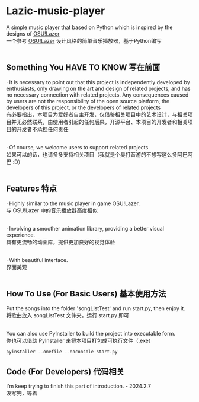 # Lazic-music-player
A simple music player that based on Python which is inspired by the designs of [OSU!Lazer](https://github.com/ppy/osu)<br>
一个参考 [OSU!Lazer](https://github.com/ppy/osu) 设计风格的简单音乐播放器，基于Python编写<br><br>

## Something You HAVE TO KNOW 写在前面
· It is necessary to point out that this project is independently developed by enthusiasts, only drawing on the art and design of related projects, and has no necessary connection with related projects. Any consequences caused by users are not the responsibility of the open source platform, the developers of this project, or the developers of related projects <br>
有必要指出，本项目为爱好者自主开发，仅借鉴相关项目中的艺术设计，与相关项目并无必然联系，由使用者引起的任何后果，开源平台、本项目的开发者和相关项目的开发者不承担任何责任 <br><br>

· Of course, we welcome users to support related projects <br>
如果可以的话，也请多多支持相关项目（我就是个臭打音游的不想写这么多阿巴阿巴 :D） <br><br>

## Features 特点
· Highly similar to the music player in game OSU!Lazer. <br>
  与 OSU!Lazer 中的音乐播放器高度相似 <br><br>

· Involving a smoother animation library, providing a better visual experience. <br>
  具有更流畅的动画库，提供更加良好的视觉体验 <br><br>

· With beautiful interface. <br>
  界面美观 <br><br>

## How To Use (For Basic Users) 基本使用方法
Put the songs into the folder 'songListTest' and run start.py, then enjoy it.<br>
将歌曲放入 songListTest 文件夹，运行 start.py 即可<br><br>

You can also use PyInstaller to build the project into executable form. <br>
你也可以借助 PyInstaller 来将本项目打包成可执行文件（.exe）<br>
```
pyinstaller --onefile --noconsole start.py
```

## Code (For Developers) 代码相关
I'm keep trying to finish this part of introduction. - 2024.2.7<br>
没写完，等着<br><br>
